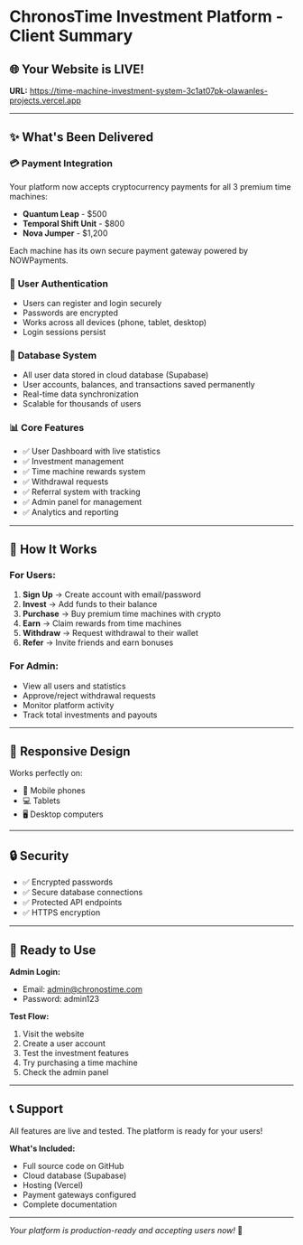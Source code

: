 # ChronosTime Investment Platform - Client Summary

## 🌐 Your Website is LIVE!
**URL:** https://time-machine-investment-system-3c1at07pk-olawanles-projects.vercel.app

---

## ✨ What's Been Delivered

### 💳 **Payment Integration**
Your platform now accepts cryptocurrency payments for all 3 premium time machines:
- **Quantum Leap** - $500
- **Temporal Shift Unit** - $800  
- **Nova Jumper** - $1,200

Each machine has its own secure payment gateway powered by NOWPayments.

### 🔐 **User Authentication**
- Users can register and login securely
- Passwords are encrypted
- Works across all devices (phone, tablet, desktop)
- Login sessions persist

### 💾 **Database System**
- All user data stored in cloud database (Supabase)
- User accounts, balances, and transactions saved permanently
- Real-time data synchronization
- Scalable for thousands of users

### 📊 **Core Features**
- ✅ User Dashboard with live statistics
- ✅ Investment management
- ✅ Time machine rewards system
- ✅ Withdrawal requests
- ✅ Referral system with tracking
- ✅ Admin panel for management
- ✅ Analytics and reporting

---

## 🎯 How It Works

### For Users:
1. **Sign Up** → Create account with email/password
2. **Invest** → Add funds to their balance
3. **Purchase** → Buy premium time machines with crypto
4. **Earn** → Claim rewards from time machines
5. **Withdraw** → Request withdrawal to their wallet
6. **Refer** → Invite friends and earn bonuses

### For Admin:
- View all users and statistics
- Approve/reject withdrawal requests
- Monitor platform activity
- Track total investments and payouts

---

## 📱 Responsive Design
Works perfectly on:
- 📱 Mobile phones
- 💻 Tablets
- 🖥️ Desktop computers

---

## 🔒 Security
- ✅ Encrypted passwords
- ✅ Secure database connections
- ✅ Protected API endpoints
- ✅ HTTPS encryption

---

## 🚀 Ready to Use

**Admin Login:**
- Email: admin@chronostime.com
- Password: admin123

**Test Flow:**
1. Visit the website
2. Create a user account
3. Test the investment features
4. Try purchasing a time machine
5. Check the admin panel

---

## 📞 Support

All features are live and tested. The platform is ready for your users!

**What's Included:**
- Full source code on GitHub
- Cloud database (Supabase)
- Hosting (Vercel)
- Payment gateways configured
- Complete documentation

---

*Your platform is production-ready and accepting users now!* 🎉

